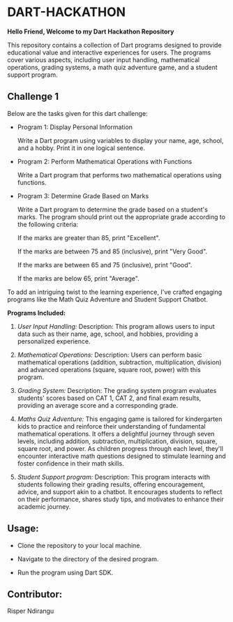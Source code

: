 # DART-HACKATHON

**Hello Friend, Welcome to my Dart Hackathon Repository**

This repository contains a collection of Dart programs designed to provide educational value and interactive experiences for users. The programs cover various aspects, including user input handling, mathematical operations, grading systems, a math quiz adventure game, and a student support program.

## Challenge 1
Below are the tasks given for this dart challenge:

* Program 1: Display Personal Information
  
  Write a Dart program using variables to display your name, age, school, and a hobby. Print it in one logical sentence.

* Program 2: Perform Mathematical Operations with Functions
  
  Write a Dart program that performs two mathematical operations using functions.

* Program 3: Determine Grade Based on Marks
  
  Write a Dart program to determine the grade based on a student's marks. The program should print out the appropriate grade according to the following criteria:

  If the marks are greater than 85, print "Excellent".

  If the marks are between 75 and 85 (inclusive), print "Very Good".

  If the marks are between 65 and 75 (inclusive), print "Good".

  If the marks are below 65, print "Average".

To add an intriguing twist to the learning experience, I've crafted engaging programs like the Math Quiz Adventure and Student Support Chatbot.

**Programs Included:**

1. *User Input Handling:*
Description: This program allows users to input data such as their name, age, school, and hobbies, providing a personalized experience.

2. *Mathematical Operations:*
Description: Users can perform basic mathematical operations (addition, subtraction, multiplication, division) and advanced operations (square, square root, power) with this program.

3. *Grading System:*
Description: The grading system program evaluates students' scores based on CAT 1, CAT 2, and final exam results, providing an average score and a corresponding grade.

4. *Maths Quiz Adventure:*
This engaging game is tailored for kindergarten kids to practice and reinforce their understanding of fundamental mathematical operations. It offers a delightful journey through seven levels, including addition, subtraction, multiplication, division, square, square root, and power. As children progress through each level, they'll encounter interactive math questions designed to stimulate learning and foster confidence in their math skills.

6. *Student Support program:*
Description: This program interacts with students following their grading results, offering encouragement, advice, and support akin to a chatbot. It encourages students to reflect on their performance, shares study tips, and motivates to enhance their academic journey.

## **Usage:**

* Clone the repository to your local machine.

* Navigate to the directory of the desired program.

* Run the program using Dart SDK.

## Contributor:
 Risper Ndirangu
